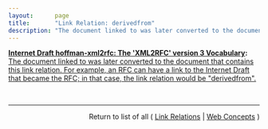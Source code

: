 ```yaml
---
layout:      page
title:       "Link Relation: derivedfrom"
description: "The document linked to was later converted to the document that contains this link relation. For example, an RFC can have a link to the Internet Draft that became the RFC; in that case, the link relation would be \"derivedfrom\"."
---
```


**[Internet Draft hoffman-xml2rfc: The 'XML2RFC' version 3 Vocabulary](/specs/IETF/I-D/hoffman-xml2rfc " This document defines the &#34;XML2RFC&#34; version 3 vocabulary; an XML-based language used for writing RFCs and Internet-Drafts. It is heavily derived from the version 2 vocabulary that is also under discussion. This document obsoletes the v2 grammar described in RFC 2629 and its expected followup, draft-reschke-xml2rfc."):** [The document linked to was later converted to the document that contains this link relation. For example, an RFC can have a link to the Internet Draft that became the RFC; in that case, the link relation would be "derivedfrom".](http://tools.ietf.org/html/draft-hoffman-xml2rfc-15#section-6.2 "Read documentation for Link Relation &#34;derivedfrom&#34;")

<br/>
<hr/>

<p style="text-align: right">Return to list of all ( <a href="../link-relations">Link Relations</a> | <a href="../">Web Concepts</a> )</p>